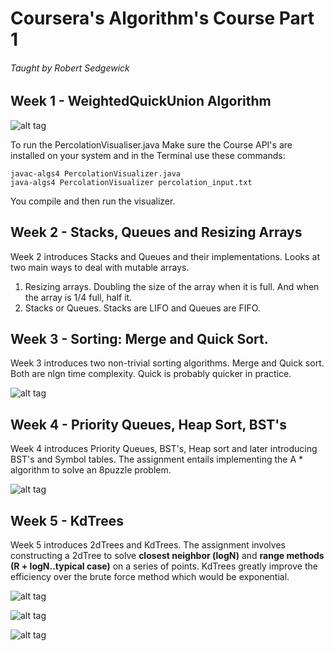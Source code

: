 # Coursera's Algorithm's Course Part 1
###### Taught by Robert Sedgewick
## Week 1 - WeightedQuickUnion Algorithm

![alt tag](https://github.com/EricHodgins/Coursera_Algorithms_Part1/blob/master/pictures/perclation_screenshot.png)

To run the PercolationVisualiser.java
Make sure the Course API's are installed on your system and in the Terminal use these commands:
```
javac-algs4 PercolationVisualizer.java
java-algs4 PercolationVisualizer percolation_input.txt
```
You compile and then run the visualizer.  

## Week 2 - Stacks, Queues and Resizing Arrays
Week 2 introduces Stacks and Queues and their implementations.  Looks at two main ways to deal with mutable arrays.

1. Resizing arrays. Doubling the size of the array when it is full. And when the array is 1/4 full, half it.
2. Stacks or Queues. Stacks are LIFO and Queues are FIFO.


## Week 3 - Sorting: Merge and Quick Sort.
Week 3 introduces two non-trivial sorting algorithms.  Merge and Quick sort.  Both are nlgn time complexity.  Quick is
probably quicker in practice.

![alt tag](https://github.com/EricHodgins/Coursera_Algorithms_Part1/blob/master/pictures/collinear_200pts.png)

## Week 4 - Priority Queues, Heap Sort, BST's
Week 4 introduces Priority Queues, BST's, Heap sort and later introducing BST's and Symbol tables.  The assignment entails implementing the A * algorithm to solve an 8puzzle problem.

![alt tag](https://github.com/EricHodgins/Coursera_Algorithms_Part1/blob/master/pictures/8puzzle.png)

## Week 5 - KdTrees
Week 5 introduces 2dTrees and KdTrees.  The assignment involves constructing a 2dTree to solve **closest neighbor (logN)** and **range methods (R + logN..typical case)** on a series of points. KdTrees greatly improve the efficiency over the brute force method which would be exponential.

![alt tag](https://github.com/EricHodgins/Coursera_Algorithms_Part1/blob/master/pictures/treevisualizer.png)

![alt tag](https://github.com/EricHodgins/Coursera_Algorithms_Part1/blob/master/pictures/kdtreerange.png)

![alt tag](https://github.com/EricHodgins/Coursera_Algorithms_Part1/blob/master/pictures/nearestneighbor.png)
